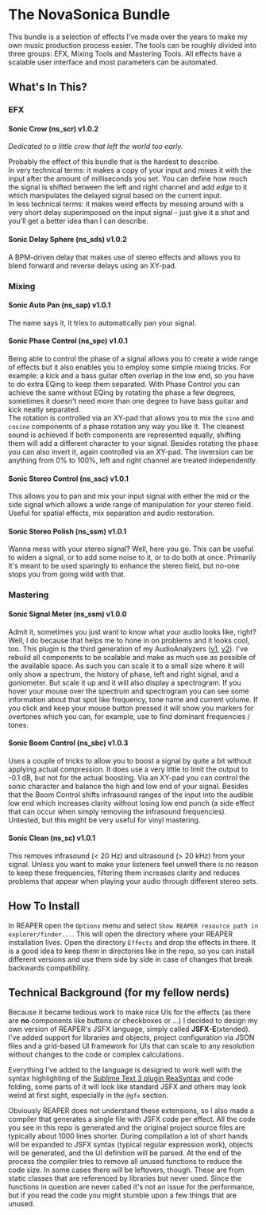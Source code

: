 # The NovaSonica Bundle
This bundle is a selection of effects I've made over the years to make my own music production process easier. The tools can be roughly divided into three groups: EFX, Mixing Tools and Mastering Tools. All effects have a scalable user interface and most parameters can be automated. 
  
## What's In This?
### EFX
#### Sonic Crow (ns_scr) v1.0.2  
*Dedicated to a little crow that left the world too early.*  

Probably the effect of this bundle that is the hardest to describe.  
In very technical terms: it makes a copy of your input and mixes it with the input after the amount of milliseconds you set. You can define how much the signal is shifted between the left and right channel and add *edge* to it which manipulates the delayed signal based on the current input.  
In less technical terms: it makes weird effects by messing around with a very short delay superimposed on the input signal - just give it a shot and you'll get a better idea than I can describe.   

#### Sonic Delay Sphere (ns_sds) v1.0.2  
A BPM-driven delay that makes use of stereo effects and allows you to blend forward and reverse delays using an XY-pad. 

### Mixing
#### Sonic Auto Pan (ns_sap) v1.0.1
The name says it, it tries to automatically pan your signal. 

#### Sonic Phase Control (ns_spc) v1.0.1  
Being able to control the phase of a signal allows you to create a wide range of effects but it also enables you to employ some simple mixing tricks. For example: a kick and a bass guitar often overlap in the low end, so you have to do extra EQing to keep them separated. With Phase Control you can achieve the same without EQing by rotating the phase a few degrees, sometimes it doesn't need more than one degree to have bass guitar and kick neatly separated.  
The rotation is controlled via an XY-pad that allows you to mix the `sine` and `cosine` components of a phase rotation any way you like it. The cleanest sound is achieved if both components are represented equally, shifting them will add a different character to your signal. Besides rotating the phase you can also invert it, again controlled via an XY-pad. The inversion can be anything from 0% to 100%, left and right channel are treated independently.

#### Sonic Stereo Control (ns_ssc) v1.0.1  
This allows you to pan and mix your input signal with either the mid or the side signal which allows a wide range of manipulation for your stereo field. Useful for spatial effects, mix separation and audio restoration. 

#### Sonic Stereo Polish (ns_ssm) v1.0.1  
Wanna mess with your stereo signal? Well, here you go. This can be useful to widen a signal, or to add some noise to it, or to do both at once. Primarily it's meant to be used sparingly to enhance the stereo field, but no-one stops you from going wild with that.

### Mastering
#### Sonic Signal Meter (ns_ssm) v1.0.0  
Admit it, sometimes you just want to know what your audio looks like, right? Well, I do because that helps me to hone in on problems and it looks cool, too. This plugin is the third generation of my AudioAnalyzers ([v1](https://stash.reaper.fm/v/28703/NovaSonica%20-%20SonicAnalyzer%20-%202016-10-23.rar), [v2](https://stash.reaper.fm/v/16173/NovaSonica%20AudioAnalzer.rar)). I've rebuild all components to be scalable and make as much use as possible of the available space. As such you can scale it to a small size where it will only show a spectrum, the history of phase, left and right signal, and a goniometer. But scale it up and it will also display a spectrogram. If you hover your mouse over the spectrum and spectrogram you can see some information about that spot like frequency, tone name and current volume. If you click and keep your mouse button pressed it will show you markers for overtones which you can, for example, use to find dominant frequencies / tones. 

#### Sonic Boom Control (ns_sbc) v1.0.3
Uses a couple of tricks to allow you to boost a signal by quite a bit without applying actual compression. It does use a very little to limit the output to -0.1 dB, but not for the actual boosting. Via an XY-pad you can control the sonic character and balance the high and low end of your signal. Besides that the Boom Control shifts infrasound ranges of the input into the audible low end which increases clarity without losing low end punch (a side effect that can occur when simply removing the infrasound frequencies). Untested, but this might be very useful for vinyl mastering. 

#### Sonic Clean (ns_sc) v1.0.1  
This removes infrasound (< 20 Hz) and ultrasound (> 20 kHz) from your signal. Unless you want to make your listeners feel unwell there is no reason to keep these frequencies, filtering them increases clarity and reduces problems that appear when playing your audio through different stereo sets.

## How To Install
In REAPER open the `Options` menu and select `Show REAPER resource path in explorer/finder...`. This will open the directory where your REAPER installation lives. Open the directory `Effects` and drop the effects in there. It is a good idea to keep them in directories like in the repo, so you can install different versions and use them side by side in case of changes that break backwards compatibility. 

## Technical Background (for my fellow nerds)
Because it became tedious work to make nice UIs for the effects (as there are **no** components like buttons or checkboxes or ...) I decided to design my own version of REAPER's JSFX language, simply called **JSFX-E**(xtended). I've added support for libraries and objects, project configuration via JSON files and a grid-based UI framework for UIs that can scale to any resolution without changes to the code or complex calculations.  
  
Everything I've added to the language is designed to work well with the syntax highlighting of the [Sublime Text 3 plugin ReaSyntax](https://packagecontrol.io/packages/ReaSyntax) and code folding, some parts of it will look like standard JSFX and others may look weird at first sight, especially in the `@gfx` section.  
  
Obviously REAPER does not understand these extensions, so I also made a compiler that generates a single file with JSFX code per effect. All the code you see in this repo is generated and the original project source files are typically about 1000 lines shorter. During compilation a lot of short hands will be expanded to JSFX syntax (typical regular expression work), objects will be generated, and the UI definition will be parsed. At the end of the process the compiler tries to remove all unused functions to reduce the code size. In some cases there will be leftovers, though. These are from static classes that are referenced by libraries but never used. Since the functions in question are never called it's not an issue for the performance, but if you read the code you might stumble upon a few things that are unused.  

